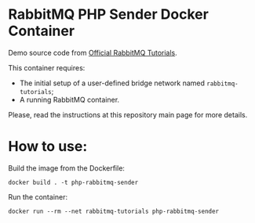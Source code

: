 # RabbitMQ PHP Sender Docker Container

Demo source code from [Official RabbitMQ Tutorials](https://www.rabbitmq.com/tutorials/tutorial-one-php.html).

This container requires:
- The initial setup of a user-defined bridge network named `rabbitmq-tutorials`;
- A running RabbitMQ container. 

Please, read the instructions at this repository main page for more details.

# How to use:

Build the image from the Dockerfile:

```
docker build . -t php-rabbitmq-sender
```

Run the container:

```
docker run --rm --net rabbitmq-tutorials php-rabbitmq-sender
```
